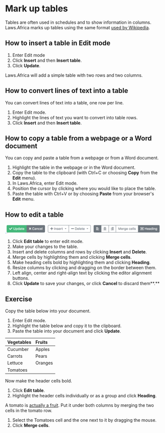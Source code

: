 # Mark up tables

Tables are often used in schedules and to show information in columns. Laws.Africa marks up tables using the same format [used by Wikipedia](https://en.wikipedia.org/wiki/Help:Introduction_to_tables_with_Wiki_Markup/2).

## How to insert a table in Edit mode

1. Enter Edit mode
2. Click **Insert** and then **Insert table**.
3. Click **Update**.

Laws.Africa will add a simple table with two rows and two columns.

## How to convert lines of text into a table

You can  convert lines of text  into a table, one row per line.

1. Enter Edit mode.
2. Highlight the lines of text you want to convert into table rows.
3. Click **Insert** and then **Insert table**.

## **How to copy a table from a webpage or a Word document**

You can copy and paste a table from a webpage or from a Word document.

1. Highlight the table in the webpage or in the Word document.
2. Copy the table to the clipboard \(with Ctrl+C or choosing **Copy** from the **Edit** menu\).
3. In Laws.Africa, enter Edit mode.
4. Position the cursor by clicking where you would like to place the table.
5. Paste the table with Ctrl+V or by choosing **Paste** from your browser's **Edit** menu.

## How to edit a table

![](../.gitbook/assets/table-editor-buttons.png)

1. Click **Edit table** to enter edit mode.
2. Make your changes to the table.
3. Insert and delete columns and rows by clicking **Insert** and **Delete**.
4. Merge cells by highlighting them and clicking **Merge cells**.
5. Make heading cells bold by highlighting them and clicking **Heading**.
6. Resize columns by clicking and dragging on the border between them.
7. Left align, center and right-align text by clicking the editor alignment buttons.
8. Click **Update** to save your changes, or click **Cancel** to discard them**.**

## **Exercise**

Copy the table below into your document.

1. Enter Edit mode.
2. Highlight the table below and copy it to the clipboard.
3. Paste the table into your document and click **Update**.

| Vegetables | Fruits |
| :--- | :--- |
| Cucumber | Apples |
| Carrots | Pears |
| Lettuce | Oranges |
| Tomatoes |  |

Now make the header cells bold.

1. Click **Edit table**.
2. Highlight the header cells individually or as a group and click **Heading**.

A tomato is [actually a fruit](https://en.wikipedia.org/wiki/Tomato#Fruit_versus_vegetable). Put it under both columns by merging the two cells in the tomato row.

1. Select the Tomatoes cell and the one next to it by dragging the mouse.
2. Click **Merge cells**.

